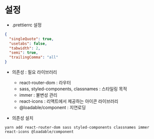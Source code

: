 # 설정

- .prettierrc 설정

```json
{
  "singleQuote": true,
  "usetabs": false,
  "tabwidth": 2,
  "semi": true,
  "trailingComma": "all"
}
```

- 의존성 : 필요 라이브러리

  - react-router-dom : 라우터
  - sass, styled-components, classnames : 스타일링 목적
  - immer : 불변성 관리
  - react-icons : 리액트에서 제공하는 아이콘 라이브러리
  - @loadable/component : 지연로딩

- 의존성 설치

```
yarn add react-router-dom sass styled-components classnames immer react-icons @loadable/component
```
